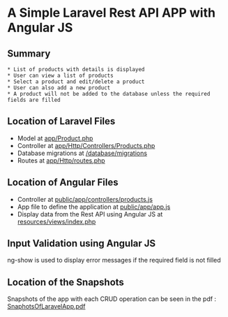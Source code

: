 # A Simple Laravel Rest API APP with Angular JS

## Summary
    * List of products with details is displayed 
    * User can view a list of products
    * Select a product and edit/delete a product
    * User can also add a new product
    * A product will not be added to the database unless the required fields are filled

## Location of Laravel Files

* Model at [app/Product.php](https://github.com/sarulse/SampleCode/blob/master/productlaravelapp/app/Product.php)
* Controller at [app/Http/Controllers/Products.php](https://github.com/sarulse/SampleCode/blob/master/productlaravelapp/app/Http/Controllers/Products.php)
* Database migrations at [/database/migrations](https://github.com/sarulse/SampleCode/blob/master/productlaravelapp/database/migrations)
* Routes at [app/Http/routes.php](https://github.com/sarulse/SampleCode/blob/master/productlaravelapp/app/Http/routes.php) 


## Location of Angular Files

* Controller at [public/app/controllers/products.js](https://github.com/sarulse/SampleCode/blob/master/productlaravelapp/public/app/controllers/products.js) 
* App file to define the application at [public/app/app.js](https://github.com/sarulse/SampleCode/blob/master/productlaravelapp/public/app/app.js) 
* Display data from the Rest API using Angular JS at [resources/views/index.php](https://github.com/sarulse/SampleCode/blob/master/productlaravelapp/resources/views/index.php) 

## Input Validation using Angular JS

ng-show is used to display error messages if the required field is not filled 

## Location of the Snapshots

Snapshots of the app with each CRUD operation can be seen in the pdf : [SnaphotsOfLaravelApp.pdf](https://github.com/sarulse/SampleCode/blob/master/productlaravelapp/SnaphotsOfLaravelApp.pdf)


